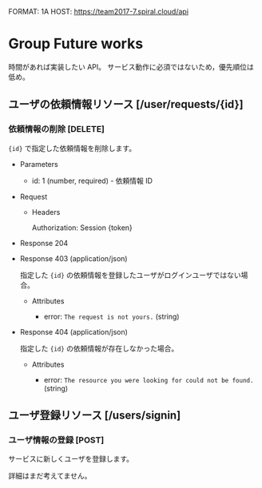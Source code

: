 FORMAT: 1A
HOST: https://team2017-7.spiral.cloud/api


# Group Future works

時間があれば実装したい API。
サービス動作に必須ではないため，優先順位は低め。


## ユーザの依頼情報リソース [/user/requests/{id}]

### 依頼情報の削除 [DELETE]

`{id}` で指定した依頼情報を削除します。

+ Parameters

  + id: 1 (number, required) - 依頼情報 ID

+ Request

  + Headers

      Authorization: Session {token}

+ Response 204

+ Response 403 (application/json)

  指定した `{id}` の依頼情報を登録したユーザがログインユーザではない場合。

  + Attributes

    + error: `The request is not yours.` (string)

+ Response 404 (application/json)

  指定した `{id}` の依頼情報が存在しなかった場合。

  + Attributes

    + error: `The resource you were looking for could not be found.` (string)


## ユーザ登録リソース [/users/signin]

### ユーザ情報の登録 [POST]

サービスに新しくユーザを登録します。

詳細はまだ考えてません。
